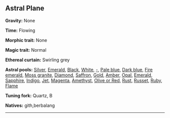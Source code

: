 ﻿## Astral Plane

**Gravity:** None

**Time:** Flowing

**Morphic trait:** None

**Magic trait:** Normal

**Ethereal curtain:** Swirling grey

**Astral pools:** [Silver](./materialplane.md), [Emerald](./planeoffaerie.md), [Black](./planeofshadow.md), [White](./etherealplane.md), [-](./astralplane.md), [Pale blue](./planeofair.md), [Dark blue](./planeofwater.md), [Fire emerald](./planeoffire.md), [Moss granite](./planeofearth.md), [Diamond](./clockworknirvanaofmechanus.md), [Saffron](./peaceablekingdomsofarcadia.md), [Gold](./sevenheavensofmountcelestia.md), [Amber](./twinparadisesofbytopia.md), [Opal](./blessedfieldsofelysium.md), [Emerald](./wildernessofthebeastlands.md), [Sapphire](./olympiangladesofarborea.md), [Indigo](./heroicdomainsofysgard.md), [Jet](./ever-changingchaosoflimbo.md), [Magenta](./windsweptdepthsofpandemonium.md), [Amethyst](./infinitelayersoftheabyss.md), [Olive or Red](./tarteriandepthsofcarceri.md), [Rust](./graywasteofhades.md), [Russet](./bleaketernityofgehenna.md), [Ruby](./ninehellsofbaator.md), [Flame](./infinitebattlefieldofacheron.md)

**Tuning fork:** Quartz, B

**Natives:** gith,berbalang

---

